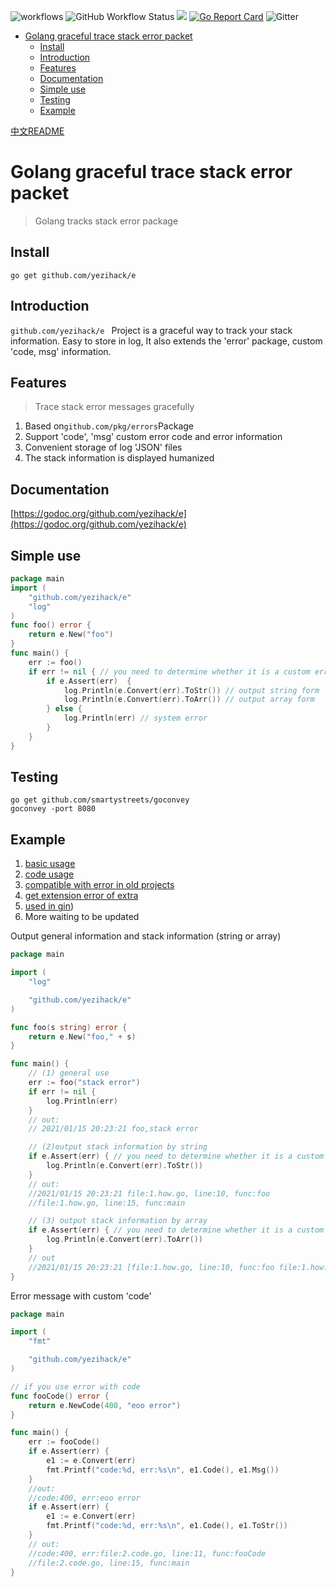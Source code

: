 ![workflows](https://github.com/yezihack/e/workflows/Go/badge.svg)
![GitHub Workflow Status](https://img.shields.io/github/workflow/status/yezihack/e/Go)
[![](https://img.shields.io/badge/GoDoc-reference-green)](https://pkg.go.dev/github.com/yezihack/e)
[![Go Report Card](https://goreportcard.com/badge/github.com/yezihack/e)](https://goreportcard.com/report/github.com/yezihack/e)
![Gitter](https://img.shields.io/gitter/room/yezihack/e)

* [Golang graceful trace stack error packet](#golang-graceful-trace-stack-error-packet)
  * [Install](#install)
  * [Introduction](#introduction)
  * [Features](#features)
  * [Documentation](#documentation)
  * [Simple use](#simple-use)
  * [Testing](#testing)
  * [Example](#example)

[中文README](README-CN.md)
# Golang graceful trace stack error packet
>Golang tracks stack error package


## Install
```
go get github.com/yezihack/e
```

## Introduction
`github.com/yezihack/e ` Project is a graceful way to track your stack information. 
Easy to store in log, It also extends the 'error' package, custom 'code, msg' information.

## Features
>Trace stack error messages gracefully

1. Based on` github.com/pkg/errors `Package
2. Support 'code', 'msg' custom error code and error information
3. Convenient storage of log 'JSON' files
4. The stack information is displayed humanized

## Documentation
[https://godoc.org/github.com/yezihack/e](https://godoc.org/github.com/yezihack/e)

## Simple use
```go
package main
import (
    "github.com/yezihack/e"
    "log"
)
func foo() error {
    return e.New("foo")
}
func main() {
    err := foo()
    if err != nil { // you need to determine whether it is a custom error, otherwise you cannot output stack information
        if e.Assert(err)  {
            log.Println(e.Convert(err).ToStr()) // output string form
            log.Println(e.Convert(err).ToArr()) // output array form
        } else {
            log.Println(err) // system error
        }
    }
}
```
## Testing
```
go get github.com/smartystreets/goconvey
goconvey -port 8080
```


## Example
1. [basic usage](example/1.how_test.go)
1. [code usage](example/2.code_test.go)
1. [compatible with error in old projects](example/3.compatibility-error_test.go)
1. [get extension error of extra](example/4.extra_test.go)
1. [used in gin](example/5.gin_test.go))
1. More waiting to be updated

Output general information and stack information (string or array)
```go
package main

import (
	"log"

	"github.com/yezihack/e"
)

func foo(s string) error {
	return e.New("foo," + s)
}

func main() {
	// (1) general use
    err := foo("stack error")
    if err != nil {
        log.Println(err)
    }
    // out:
    // 2021/01/15 20:23:21 foo,stack error

    // (2)output stack information by string
    if e.Assert(err) { // you need to determine whether it is a custom error, otherwise you cannot output stack information.
        log.Println(e.Convert(err).ToStr())
    }
    // out:
    //2021/01/15 20:23:21 file:1.how.go, line:10, func:foo
    //file:1.how.go, line:15, func:main

    // (3) output stack information by array
    if e.Assert(err) { // you need to determine whether it is a custom error, otherwise you cannot output stack information.
        log.Println(e.Convert(err).ToArr())
    }
    // out
    //2021/01/15 20:23:21 [file:1.how.go, line:10, func:foo file:1.how.go, line:15, func:main]
}
```

Error message with custom 'code'

```go
package main

import (
	"fmt"

	"github.com/yezihack/e"
)

// if you use error with code
func fooCode() error {
	return e.NewCode(400, "eoo error")
}

func main() {
	err := fooCode()
	if e.Assert(err) {
		e1 := e.Convert(err)
		fmt.Printf("code:%d, err:%s\n", e1.Code(), e1.Msg())
	}
	//out:
	//code:400, err:eoo error
	if e.Assert(err) {
		e1 := e.Convert(err)
		fmt.Printf("code:%d, err:%s\n", e1.Code(), e1.ToStr())
	}
	// out:
	//code:400, err:file:2.code.go, line:11, func:fooCode
	//file:2.code.go, line:15, func:main
}
```